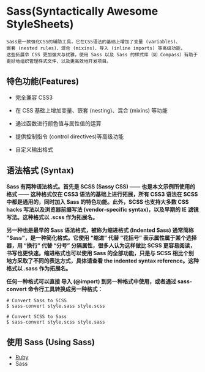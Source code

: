 # Sass(Syntactically Awesome StyleSheets)
```
Sass是一款强化CSS的辅助工具，它在CSS语法的基础上增加了变量 (variables)、
嵌套 (nested rules)、混合 (mixins)、导入 (inline imports) 等高级功能，
这些拓展令 CSS 更加强大与优雅。使用 Sass 以及 Sass 的样式库（如 Compass）有助于更好地组织管理样式文件，以及更高效地开发项目。
```
## 特色功能(Features)
+ 完全兼容 CSS3

+ 在 CSS 基础上增加变量、嵌套 (nesting)、混合 (mixins) 等功能

+ 通过函数进行颜色值与属性值的运算

+ 提供控制指令 (control directives)等高级功能

+ 自定义输出格式

## 语法格式 (Syntax)
**Sass 有两种语法格式。首先是 SCSS (Sassy CSS) —— 也是本文示例所使用的格式 —— 这种格式仅在 CSS3 语法的基础上进行拓展，所有 CSS3 语法在 SCSS 中都是通用的，同时加入 Sass 的特色功能。此外，SCSS 也支持大多数 CSS hacks 写法以及浏览器前缀写法 (vendor-specific syntax)，以及早期的 IE 滤镜写法。这种格式以 .scss 作为拓展名。**

**另一种也是最早的 Sass 语法格式，被称为缩进格式 (Indented Sass) 通常简称 "Sass"，是一种简化格式。它使用 “缩进” 代替 “花括号” 表示属性属于某个选择器，用 “换行” 代替 “分号” 分隔属性，很多人认为这样做比 SCSS 更容易阅读，书写也更快速。缩进格式也可以使用 Sass 的全部功能，只是与 SCSS 相比个别地方采取了不同的表达方式，具体请查看 the indented syntax reference。这种格式以 .sass 作为拓展名。**

**任何一种格式可以直接 导入 (@import) 到另一种格式中使用，或者通过 sass-convert 命令行工具转换成另一种格式：**
```
# Convert Sass to SCSS
$ sass-convert style.sass style.scss

# Convert SCSS to Sass
$ sass-convert style.scss style.sass
```
## 使用 Sass (Using Sass)
+ [Ruby](https://rubyinstaller.org/downloads/)
+ Sass